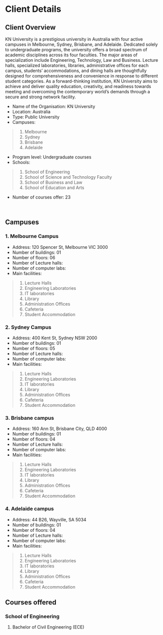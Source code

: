 # Client Details

## Client Overview
KN University is a prestigious university in Australia with four active campuses in Melbourne, Sydney, Brisbane, and Adelaide. Dedicated solely to undergraduate programs, the university offers a broad spectrum of academic disciplines across its four faculties. The major areas of specialization include Engineering, Technology, Law and Business. Lecture halls, specialized laboratories, libraries, administrative offices for each campus, students’ accommodations, and dining halls are thoughtfully designed for comprehensiveness and convenience in response to different student categories. As a forward-thinking institution, KN University aims to achieve and deliver quality education, creativity, and readiness towards meeting and overcoming the contemporary world’s demands through a secure and strong network facility.

- Name of the Organisation: KN University
- Location: Australia
- Type: Public University
- Campuses:	 
> 1.	Melbourne
> 2.	Sydney
> 3.	Brisbane
> 4.	Adelaide
- Program level: Undergraduate courses
- Schools: 
> 1.	School of Engineering
> 2.	School of Science and Technology Faculty
> 3.	School of Business and Law
> 4.	School of Education and Arts
- Number of courses offer: 23

 
## Campuses
### 1.	Melbourne Campus
- Address: 120 Spencer St, Melbourne VIC 3000
- Number of buildings: 01
- Number of floors: 06
- Number of Lecture halls:
- Number of computer labs:
- Main facilities: 
> 1.	Lecture Halls
> 2.	Engineering Laboratories 
> 3.	IT laboratories
> 4.	Library
> 5.	Administration Offices
> 6.	Cafeteria
> 7.	Student Accommodation
### 2.	Sydney Campus
- Address: 400 Kent St, Sydney NSW 2000
- Number of buildings: 01
- Number of floors: 05
- Number of Lecture halls:
- Number of computer labs:
- Main facilities: 
> 1.	Lecture Halls
> 2.	Engineering Laboratories 
> 3.	IT laboratories
> 4.	Library
> 5.	Administration Offices
> 6.	Cafeteria
> 7.	Student Accommodation
 
### 3.	Brisbane campus
- Address: 160 Ann St, Brisbane City, QLD 4000
- Number of buildings: 01
- Number of floors: 04
- Number of Lecture halls:
- Number of computer labs:
- Main facilities: 
> 1.	Lecture Halls
> 2.	Engineering Laboratories 
> 3.	IT laboratories
> 4.	Library
> 5.	Administration Offices
> 6.	Cafeteria
> 7.	Student Accommodation

### 4.	Adelaide campus
- Address: 44 B26, Wayville, SA 5034
- Number of buildings: 01
- Number of floors: 04
- Number of Lecture halls:
- Number of computer labs:
- Main facilities: 
> 1.	Lecture Halls
> 2.	Engineering Laboratories 
> 3.	IT laboratories
> 4.	Library
> 5.	Administration Offices
> 6.	Cafeteria
> 7.	Student Accommodation


## Courses offered
### School of Engineering 
1.	Bachelor of Civil Engineering (ECE)

